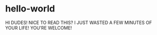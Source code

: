 # hello-world

HI DUDES!
NICE TO READ THIS? I JUST WASTED A FEW MINUTES OF YOUR LIFE! YOU'RE WELCOME!
